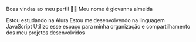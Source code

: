 Boas vindas ao meu perfil 💙💙
Meu nome é giovanna almeida

Estou estudando na Alura
Estou me desenvolvendo na linguagem JavaScript
Utilizo esse espaço para minha organização e compartilhamento dos meu projetos desenvolvidos

